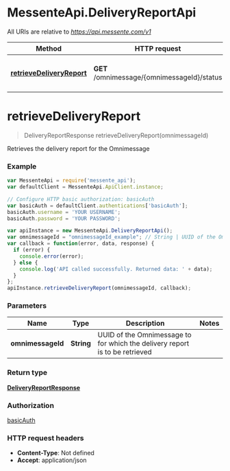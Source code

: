 # MessenteApi.DeliveryReportApi

All URIs are relative to *https://api.messente.com/v1*

Method | HTTP request | Description
------------- | ------------- | -------------
[**retrieveDeliveryReport**](DeliveryReportApi.md#retrieveDeliveryReport) | **GET** /omnimessage/{omnimessageId}/status | Retrieves the delivery report for the Omnimessage


<a name="retrieveDeliveryReport"></a>
# **retrieveDeliveryReport**
> DeliveryReportResponse retrieveDeliveryReport(omnimessageId)

Retrieves the delivery report for the Omnimessage

### Example
```javascript
var MessenteApi = require('messente_api');
var defaultClient = MessenteApi.ApiClient.instance;

// Configure HTTP basic authorization: basicAuth
var basicAuth = defaultClient.authentications['basicAuth'];
basicAuth.username = 'YOUR USERNAME';
basicAuth.password = 'YOUR PASSWORD';

var apiInstance = new MessenteApi.DeliveryReportApi();
var omnimessageId = "omnimessageId_example"; // String | UUID of the Omnimessage to for which the delivery report is to be retrieved
var callback = function(error, data, response) {
  if (error) {
    console.error(error);
  } else {
    console.log('API called successfully. Returned data: ' + data);
  }
};
apiInstance.retrieveDeliveryReport(omnimessageId, callback);
```

### Parameters

Name | Type | Description  | Notes
------------- | ------------- | ------------- | -------------
 **omnimessageId** | **String**| UUID of the Omnimessage to for which the delivery report is to be retrieved | 

### Return type

[**DeliveryReportResponse**](DeliveryReportResponse.md)

### Authorization

[basicAuth](../README.md#basicAuth)

### HTTP request headers

 - **Content-Type**: Not defined
 - **Accept**: application/json

